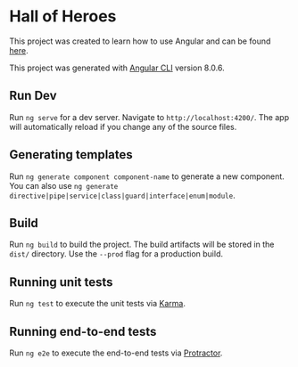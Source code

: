 # Hall of Heroes

This project was created to learn how to use Angular and can be found [here](https://angular.io/tutorial).

This project was generated with [Angular CLI](https://github.com/angular/angular-cli) version 8.0.6.

## Run Dev

Run `ng serve` for a dev server. Navigate to `http://localhost:4200/`. The app will automatically reload if you change any of the source files.

## Generating templates

Run `ng generate component component-name` to generate a new component. You can also use `ng generate directive|pipe|service|class|guard|interface|enum|module`.

## Build

Run `ng build` to build the project. The build artifacts will be stored in the `dist/` directory. Use the `--prod` flag for a production build.

## Running unit tests

Run `ng test` to execute the unit tests via [Karma](https://karma-runner.github.io).

## Running end-to-end tests

Run `ng e2e` to execute the end-to-end tests via [Protractor](http://www.protractortest.org/).